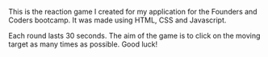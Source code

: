 This is the reaction game I created for my application for the Founders and Coders bootcamp. It was made using HTML, CSS and Javascript.

Each round lasts 30 seconds. The aim of the game is to click on the moving target as many times as possible. Good luck!
